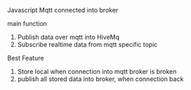 Javascript Mqtt connected into broker

main function

1. Publish data over mqtt into HiveMq
2. Subscribe realtime data from mqtt specific topic

Best Feature

1. Store local when connection into mqtt broker is broken
2. publish all stored data into broker, when connection back